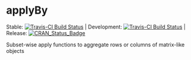 applyBy
=======

Stable: [![Travis-CI Build Status](https://travis-ci.org/renozao/applyBy.svg?branch=master)](https://travis-ci.org/renozao/applyBy)
 | Development: [![Travis-CI Build Status](https://travis-ci.org/renozao/applyBy.svg?branch=develop)](https://travis-ci.org/renozao/applyBy) 
 | Release: [![CRAN_Status_Badge](http://www.r-pkg.org/badges/version/applyBy)](https://cran.r-project.org/package=applyBy)

Subset-wise apply functions to aggregate rows or columns of matrix-like objects
